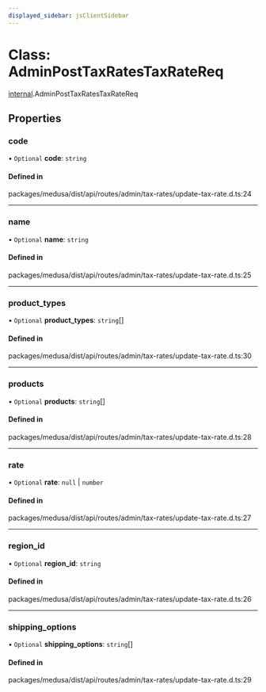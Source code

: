 ```yaml
---
displayed_sidebar: jsClientSidebar
---
```


# Class: AdminPostTaxRatesTaxRateReq

[internal](../modules/internal.md).AdminPostTaxRatesTaxRateReq

## Properties

### code

• `Optional` **code**: `string`

#### Defined in

packages/medusa/dist/api/routes/admin/tax-rates/update-tax-rate.d.ts:24

___

### name

• `Optional` **name**: `string`

#### Defined in

packages/medusa/dist/api/routes/admin/tax-rates/update-tax-rate.d.ts:25

___

### product\_types

• `Optional` **product\_types**: `string`[]

#### Defined in

packages/medusa/dist/api/routes/admin/tax-rates/update-tax-rate.d.ts:30

___

### products

• `Optional` **products**: `string`[]

#### Defined in

packages/medusa/dist/api/routes/admin/tax-rates/update-tax-rate.d.ts:28

___

### rate

• `Optional` **rate**: ``null`` \| `number`

#### Defined in

packages/medusa/dist/api/routes/admin/tax-rates/update-tax-rate.d.ts:27

___

### region\_id

• `Optional` **region\_id**: `string`

#### Defined in

packages/medusa/dist/api/routes/admin/tax-rates/update-tax-rate.d.ts:26

___

### shipping\_options

• `Optional` **shipping\_options**: `string`[]

#### Defined in

packages/medusa/dist/api/routes/admin/tax-rates/update-tax-rate.d.ts:29
